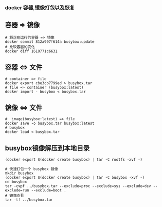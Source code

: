 ### docker 容器,镜像打包以及恢复

容器 => 镜像
---

    # 将正在运行的容器 => 镜像
    docker commit 812a997f614a busybox:update
    # 比较容器的变化
    docker diff 1610771c6631
    
    
容器 <=> 文件 
---

    # container => file
    docker export cbe3cb7799ed > busybox.tar
    # file => container (busybox:latest)
    docker import - busybox < busybox.tar 

镜像 <=> 文件
----
    #  image(busybox:latest) => file
    docker save -o busybox.tar busybox:latest
    # busybox
    docker load < busybox.tar 
    
busybox镜像解压到本地目录 
---

    (docker export $(docker create busybox) | tar -C rootfs -xvf -)
    
    # 快速打包一个 busybox 镜像
    mkdir busybox
    (docker export $(docker create busybox) | tar -C busybox -xvf -)
    cd busybox
    tar -cvpf ../busybox.tar --exclude=proc --exclude=sys --exclude=dev --exclude=run --exclude=boot .
    # 镜像查看
    tar -tf ../busybox.tar
    
